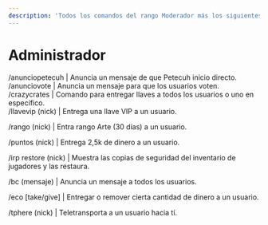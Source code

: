 ```yaml
---
description: 'Todos los comandos del rango Moderador más los siguientes:'
---
```


# Administrador

/anunciopetecuh | Anuncia un mensaje de que Petecuh inicio directo.\
/anunciovote | Anuncia un mensaje para que los usuarios voten. \
/crazycrates | Comando para entregar llaves a todos los usuarios o uno en específico.\
/llavevip (nick) | Entrega una llave VIP a un usuario.&#x20;

/rango (nick) | Entra rango Arte (30 días) a un usuario.&#x20;

/puntos (nick) | Entrega 2,5k de dinero a un usuario.&#x20;

/irp restore (nick) | Muestra las copias de seguridad del inventario de jugadores y las restaura.&#x20;

/bc (mensaje) | Anuncia un mensaje a todos los usuarios.

/eco \[take/give] | Entregar o remover cierta cantidad de dinero a un usuario.

/tphere (nick) | Teletransporta a un usuario hacia tí.

